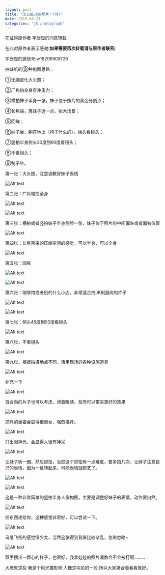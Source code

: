 ```yaml
---
layout: post
title: "怎么拍JK的照片？(转)"
date: 2015-08-23
categories: "jk photograph"
---
```


在征得原作者 宇辰曳的同意转载 

在此对原作者表示感谢(**如果需要再次转载请与原作者联系**)

宇辰曳的微信号:w18209909726

拍妹纸的⑨种构图思路：

①无脑虚化大头照；

②广角拍全身有冲击力；

③横拍妹子半身一张，妹子位于照片的黄金分割点；

④长焦端，离妹子远一点，拍大场景；

⑤回眸；

⑥妹子坐、躺在地上（椅子什么的），抬头看镜头；

⑦竖拍半身侧头30度到90度看镜头；

⑧不看镜头；

⑨鸭子坐。

第一张：大头照，注意调教好妹子表情

![Alt text](http://7xl9ad.com1.z0.glb.clouddn.com/post-2015-8-23(1)1.jpg)

第二张：广角端拍全身

![Alt text](http://7xl9ad.com1.z0.glb.clouddn.com/post-2015-8-23(1)2.jpg)

![Alt text](http://7xl9ad.com1.z0.glb.clouddn.com/post-2015-8-23(1)3.jpg)

第三张：横拍或者竖拍妹子半身侧脸一张，妹子位于照片的中间偏左或者偏右位置

![Alt text](http://7xl9ad.com1.z0.glb.clouddn.com/post-2015-8-23(1)4.jpg)

第四张：长焦带来的压缩空间的感觉，可以半身，可以全身

![Alt text](http://7xl9ad.com1.z0.glb.clouddn.com/post-2015-8-23(1)5.jpg)

第五张：回眸

![Alt text](http://7xl9ad.com1.z0.glb.clouddn.com/post-2015-8-23(1)6.jpg)

![Alt text](http://7xl9ad.com1.z0.glb.clouddn.com/post-2015-8-23(1)7.jpg)

第六张：咖啡馆或者别的什么小店，非常适合拍JK制服向的片子

![Alt text](http://7xl9ad.com1.z0.glb.clouddn.com/post-2015-8-23(1)8.jpg)

![Alt text](http://7xl9ad.com1.z0.glb.clouddn.com/post-2015-8-23(1)9.jpg)

第七张：侧头45度到90度看镜头

![Alt text](http://7xl9ad.com1.z0.glb.clouddn.com/post-2015-8-23(1)10.jpg)

第八张，不看镜头

![Alt text](http://7xl9ad.com1.z0.glb.clouddn.com/post-2015-8-23(1)11.jpg)

第九张，根据拍摄地点不同，活用现场的各种设施道具

![Alt text](http://7xl9ad.com1.z0.glb.clouddn.com/post-2015-8-23(1)12.jpg)

补充一下

![Alt text](http://7xl9ad.com1.z0.glb.clouddn.com/post-2015-8-23(1)13.jpg)

百合向的片子也可以考虑，闭着眼睛，反而可以带来更好的效果

![Alt text](http://7xl9ad.com1.z0.glb.clouddn.com/post-2015-8-23(1)14.jpg)

这样的坐姿会显得很淑女，强烈推荐。

![Alt text](http://7xl9ad.com1.z0.glb.clouddn.com/post-2015-8-23(1)15.jpg)

打出眼神光，会显得人很有神采


![Alt text](http://7xl9ad.com1.z0.glb.clouddn.com/post-2015-8-23(1)16.jpg)

让妹子转一圈，然后抓拍，当然这个抓拍有一点难度，要多拍几次，让妹子注意自己的表情，因为一旦转起来，可能表情就颜艺了。


![Alt text](http://7xl9ad.com1.z0.glb.clouddn.com/post-2015-8-23(1)16.jpg)


![Alt text](http://7xl9ad.com1.z0.glb.clouddn.com/post-2015-8-23(1)17.jpg)

这是一种非常简单的竖拍半身人像构图，主要是调整好妹子的表情，动作要自然。

![Alt text](http://7xl9ad.com1.z0.glb.clouddn.com/post-2015-8-23(1)18.jpg)

把东西递给你，这种感觉非常好，可以尝试一下。

![Alt text](http://7xl9ad.com1.z0.glb.clouddn.com/post-2015-8-23(1)19.jpg)

马尾飞扬的感觉很少女，当然这张得到背景比较杂乱，忽略忽略~

![Alt text](http://7xl9ad.com1.z0.glb.clouddn.com/post-2015-8-23(1)20.jpg)

双手摆出一颗心的样子，也很好，我拿娃娃的照片凑数会不会被打啊.........

大概就这些
我是个风光摄影师
人像这块拍的一般
所以大家凑合着看看就好。